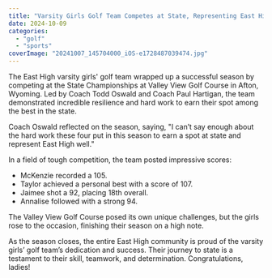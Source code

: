 ```yaml
---
title: "Varsity Girls Golf Team Competes at State, Representing East High with Pride"
date: 2024-10-09
categories: 
  - "golf"
  - "sports"
coverImage: "20241007_145704000_iOS-e1728487039474.jpg"
---
```


The East High varsity girls' golf team wrapped up a successful season by competing at the State Championships at Valley View Golf Course in Afton, Wyoming. Led by Coach Todd Oswald and Coach Paul Hartigan, the team demonstrated incredible resilience and hard work to earn their spot among the best in the state.

Coach Oswald reflected on the season, saying, "I can’t say enough about the hard work these four put in this season to earn a spot at state and represent East High well."

In a field of tough competition, the team posted impressive scores:

- McKenzie recorded a 105.
- Taylor achieved a personal best with a score of 107.
- Jaimee shot a 92, placing 18th overall.
- Annalise followed with a strong 94.

The Valley View Golf Course posed its own unique challenges, but the girls rose to the occasion, finishing their season on a high note.

As the season closes, the entire East High community is proud of the varsity girls’ golf team’s dedication and success. Their journey to state is a testament to their skill, teamwork, and determination. Congratulations, ladies!
